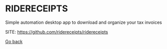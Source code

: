 # RIDERECEIPTS
 
 Simple automation desktop app to download and organize your tax invoices
 
 SITE: https://github.com/ridereceipts/ridereceipts

 [Go back](https://portable-linux-apps.github.io/apps.html)
